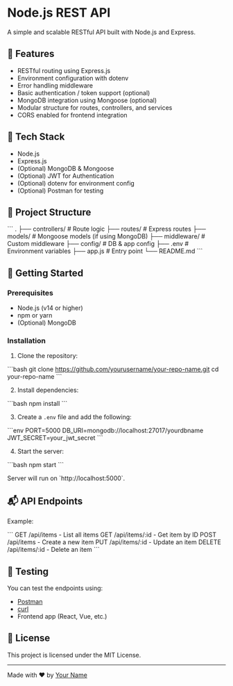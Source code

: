 # Node.js REST API

A simple and scalable RESTful API built with Node.js and Express.

## 🚀 Features

- RESTful routing using Express.js
- Environment configuration with dotenv
- Error handling middleware
- Basic authentication / token support (optional)
- MongoDB integration using Mongoose (optional)
- Modular structure for routes, controllers, and services
- CORS enabled for frontend integration

## 🧰 Tech Stack

- Node.js
- Express.js
- (Optional) MongoDB & Mongoose
- (Optional) JWT for Authentication
- (Optional) dotenv for environment config
- (Optional) Postman for testing

## 📁 Project Structure

\`\`\`
.
├── controllers/        # Route logic
├── routes/             # Express routes
├── models/             # Mongoose models (if using MongoDB)
├── middleware/         # Custom middleware
├── config/             # DB & app config
├── .env                # Environment variables
├── app.js              # Entry point
└── README.md
\`\`\`

## 🔧 Getting Started

### Prerequisites

- Node.js (v14 or higher)
- npm or yarn
- (Optional) MongoDB

### Installation

1. Clone the repository:

\`\`\`bash
git clone https://github.com/yourusername/your-repo-name.git
cd your-repo-name
\`\`\`

2. Install dependencies:

\`\`\`bash
npm install
\`\`\`

3. Create a `.env` file and add the following:

\`\`\`env
PORT=5000
DB_URI=mongodb://localhost:27017/yourdbname
JWT_SECRET=your_jwt_secret
\`\`\`

4. Start the server:

\`\`\`bash
npm start
\`\`\`

Server will run on \`http://localhost:5000\`.

## 📬 API Endpoints

Example:

\`\`\`
GET     /api/items       - List all items
GET     /api/items/:id   - Get item by ID
POST    /api/items       - Create a new item
PUT     /api/items/:id   - Update an item
DELETE  /api/items/:id   - Delete an item
\`\`\`

## 🧪 Testing

You can test the endpoints using:

- [Postman](https://www.postman.com/)
- [curl](https://curl.se/)
- Frontend app (React, Vue, etc.)

## 📄 License

This project is licensed under the MIT License.

---

Made with ❤️ by [Your Name](https://github.com/yourusername)
